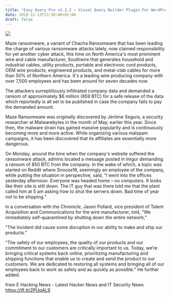 ```yaml
---
title: 'Easy Query Pro v2.2.2 – Visual Query Builder Plugin For WordPress'
date: 2019-12-13T13:50:00+01:00
draft: false
---
```


[![](https://1.bp.blogspot.com/-4FcP1OAhMpQ/XfOE2jqk1TI/AAAAAAAAB0A/_AGdh3upiUwoJbA0bRCd-yzV4vBzAJViACLcBGAsYHQ/s640/pexels-photo-1624895.jpeg)](https://1.bp.blogspot.com/-4FcP1OAhMpQ/XfOE2jqk1TI/AAAAAAAAB0A/_AGdh3upiUwoJbA0bRCd-yzV4vBzAJViACLcBGAsYHQ/s1600/pexels-photo-1624895.jpeg)

  
Maze ransomware, a variant of Chacha Ransomware that has been leading the charge of various ransomware attacks lately, now claimed responsibility for yet another cyber attack, this time on North America's most prominent wire and cable manufacturer, Southwire that generates household and industrial cables, utility products, portable and electronic cord products, OEM wire products, engineered products, and metal-clab cables for more than 50% of Northern America. It's a leading wire producing company with over 7,500 employees and has been around for seven decades now.  
  
The attackers surreptitiously infiltrated company data and demanded a ransom of approximately $6 million (859 BTC) for a safe release of the data which reportedly is all set to be published in case the company fails to pay the demanded amount.  
  
Maze Ransomware was originally discovered by Jérôme Segura, a security researcher at Malwarebytes in the month of May, earlier this year. Since then, the malware strain has gained massive popularity and is continuously becoming more and more active. While organizing various malspam campaigns, it has been discovered that its affiliates are essentially more dangerous.  
  
On Monday, around the time when the company's website suffered the ransomware attack, admins located a message posted in Imgur demanding a ransom of 850 BTC from the company. In the wake of which, a topic was started on Reddit where Snooze16, seemingly an employee of the company, while putting the situation in perspective, said, “I went into the offices yesterday afternoon. Everyone was headed home – no computers. It looks like their site is still down. The IT guy that was there told me that the plant called him at 5 am asking how to shut the servers down. Bad time of year not to be shipping.”  
  
In a conversation with the Chronicle, Jason Pollard, vice president of Talent Acquisition and Communications for the wire manufacturer, told, "We immediately self-quarantined by shutting down the entire network,"  
  
"The incident did cause some disruption in our ability to make and ship our products."  
  
"The safety of our employees, the quality of our products and our commitment to our customers are critically important to us. Today, we’re bringing critical systems back online, prioritizing manufacturing and shipping functions that enable us to create and send the product to our customers. We are dedicated to restoring all systems and bringing all of our employees back to work as safely and as quickly as possible." He further added.

  
  
from E Hacking News - Latest Hacker News and IT Security News https://ift.tt/2PUqAL9